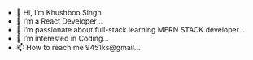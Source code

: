 - 👋 Hi, I’m Khushboo Singh
- 👀 I’m a React Developer ..
- 💞️ I’m passionate about full-stack learning MERN STACK developer...
- 👀 I’m interested in Coding...
- 📫 How to reach me 9451ks@gmail...

<!---
khushboosinghrecs/khushboosinghrecs is a ✨ special ✨ repository because its `README.md` (this file) appears on your GitHub profile.
You can click the Preview link to take a look at your changes.
--->
